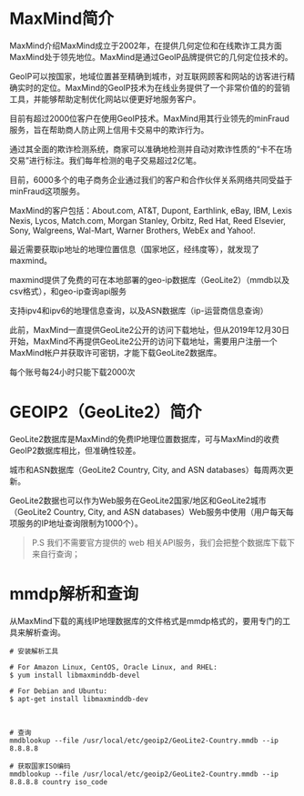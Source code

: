 
# MaxMind简介

MaxMind介绍MaxMind成立于2002年，在提供几何定位和在线欺诈工具方面MaxMind处于领先地位。MaxMind是通过GeoIP品牌提供它的几何定位技术的。

GeoIP可以按国家，地域位置甚至精确到城市，对互联网顾客和网站的访客进行精确实时的定位。MaxMind的GeoIP技术为在线业务提供了一个非常价值的的营销工具，并能够帮助定制优化网站以便更好地服务客户。

目前有超过2000位客户在使用GeoIP技术。MaxMind用其行业领先的minFraud服务，旨在帮助商人防止网上信用卡交易中的欺诈行为。

通过其全面的欺诈检测系统，商家可以准确地检测并自动对欺诈性质的“卡不在场交易”进行标注。我们每年检测的电子交易超过2亿笔。

目前，6000多个的电子商务企业通过我们的客户和合作伙伴关系网络共同受益于minFraud这项服务。

MaxMind的客户包括：About.com, AT&T, Dupont, Earthlink, eBay, IBM, Lexis Nexis, Lycos, Match.com, Morgan Stanley, Orbitz, Red Hat, Reed Elsevier, Sony, Walgreens, Wal-Mart, Warner Brothers, WebEx and Yahoo!.

最近需要获取ip地址的地理位置信息（国家地区，经纬度等），就发现了maxmind。

maxmind提供了免费的可在本地部署的geo-ip数据库（GeoLite2）（mmdb以及csv格式），和geo-ip查询api服务

支持ipv4和ipv6的地理信息查询，以及ASN数据库（ip-运营商信息查询）

此前，MaxMind一直提供GeoLite2公开的访问下载地址，但从2019年12月30日开始，MaxMind不再提供GeoLite2公开的访问下载地址，需要用户注册一个MaxMind帐户并获取许可密钥，才能下载GeoLite2数据库。

每个账号每24小时只能下载2000次



 # GEOIP2（GeoLite2）简介
 
 
 
 
 GeoLite2数据库是MaxMind的免费IP地理位置数据库，可与MaxMind的收费GeoIP2数据库相比，但准确性较差。 

 
 城市和ASN数据库（GeoLite2 Country, City, and ASN databases）每周两次更新。 
 
 GeoLite2数据也可以作为Web服务在GeoLite2国家/地区和GeoLite2城市（GeoLite2 Country, City, and ASN databases）Web服务中使用（用户每天每项服务的IP地址查询限制为1000个）。
 
 > 
 
 > P.S 我们不需要官方提供的 web 相关API服务，我们会把整个数据库下载下来自行查询；












# mmdp解析和查询

从MaxMind下载的离线IP地理数据库的文件格式是mmdp格式的，要用专门的工具来解析查询。

```shell
# 安装解析工具

# For Amazon Linux, CentOS, Oracle Linux, and RHEL:
$ yum install libmaxminddb-devel

# For Debian and Ubuntu:
$ apt-get install libmaxminddb-dev



# 查询
mmdblookup --file /usr/local/etc/geoip2/GeoLite2-Country.mmdb --ip 8.8.8.8

# 获取国家ISO编码
mmdblookup --file /usr/local/etc/geoip2/GeoLite2-Country.mmdb --ip 8.8.8.8 country iso_code
```

